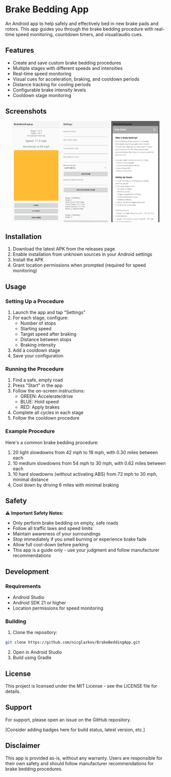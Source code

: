 # Brake Bedding App

An Android app to help safely and effectively bed in new brake pads and rotors. This app guides you through the brake bedding procedure with real-time speed monitoring, countdown timers, and visual/audio cues.

## Features

- Create and save custom brake bedding procedures
- Multiple stages with different speeds and intensities
- Real-time speed monitoring
- Visual cues for acceleration, braking, and cooldown periods
- Distance tracking for cooling periods
- Configurable brake intensity levels
- Cooldown stage monitoring

## Screenshots

<p align="center">
  <img src="assets/speed_monitoring.png" alt="screenshot of main screen showing speed monitoring and instructions" width="30%" />
  <img src="assets/settings_menu.png" alt="screenshot of settings screen where you configure stages" width="30%" />
  <img src="assets/help_guide.png" alt="screenshot of help guide" width="30%" />
</p>

## Installation

1. Download the latest APK from the releases page
2. Enable installation from unknown sources in your Android settings
3. Install the APK
4. Grant location permissions when prompted (required for speed monitoring)

## Usage

### Setting Up a Procedure

1. Launch the app and tap "Settings"
2. For each stage, configure:
    - Number of stops
    - Starting speed
    - Target speed after braking
    - Distance between stops
    - Braking intensity
3. Add a cooldown stage
4. Save your configuration

### Running the Procedure

1. Find a safe, empty road
2. Press "Start" in the app
3. Follow the on-screen instructions:
    - GREEN: Accelerate/drive
    - BLUE: Hold speed
    - RED: Apply brakes
4. Complete all cycles in each stage
5. Follow the cooldown procedure

### Example Procedure

Here's a common brake bedding procedure:
1. 20 light slowdowns from 42 mph to 18 mph, with 0.30 miles between each
2. 10 medium slowdowns from 54 mph to 30 mph, with 0.62 miles between each
3. 10 hard slowdowns (without activating ABS) from 72 mph to 30 mph, minimal distance
4. Cool down by driving 6 miles with minimal braking

## Safety

⚠️ **Important Safety Notes:**
- Only perform brake bedding on empty, safe roads
- Follow all traffic laws and speed limits
- Maintain awareness of your surroundings
- Stop immediately if you smell burning or experience brake fade
- Allow full cool-down before parking
- This app is a guide only - use your judgment and follow manufacturer recommendations

## Development

### Requirements
- Android Studio
- Android SDK 21 or higher
- Location permissions for speed monitoring

### Building
1. Clone the repository:
```bash
git clone https://github.com/nicglazkov/BrakeBeddingApp.git
```
2. Open in Android Studio
3. Build using Gradle

## License
This project is licensed under the MIT License - see the LICENSE file for details.

## Support
For support, please open an issue on the GitHub repository.

[Consider adding badges here for build status, latest version, etc.]

## Disclaimer
This app is provided as-is, without any warranty. Users are responsible for their own safety and should follow manufacturer recommendations for brake bedding procedures.